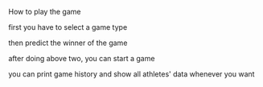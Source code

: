 How to play the game 

first you have to select a game type

then predict the winner of the game

after doing above two, you can start a game

you can print game history and show all athletes' data whenever you want

